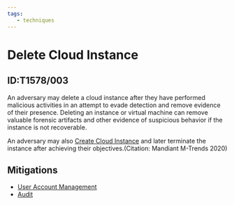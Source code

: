 ```yaml
---
tags:
   - techniques
---
```

# Delete Cloud Instance
## ID:T1578/003
An adversary may delete a cloud instance after they have performed malicious activities in an attempt to evade detection and remove evidence of their presence.  Deleting an instance or virtual machine can remove valuable forensic artifacts and other evidence of suspicious behavior if the instance is not recoverable.

An adversary may also [Create Cloud Instance](/mitre/techniques/T1578/002) and later terminate the instance after achieving their objectives.(Citation: Mandiant M-Trends 2020)
## Mitigations
* [User Account Management](mitigations/M1018)
* [Audit](mitigations/M1047)
